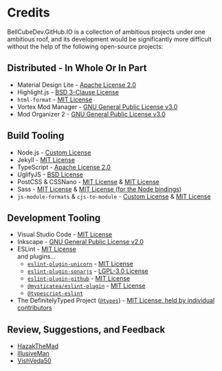 # Credits

BellCubeDev.GitHub.IO is a collection of ambitious projects under one ambitious roof, and its development would be significantly more difficult without the help of the following open-source projects:

## Distributed - In Whole Or In Part

* Material Design Lite - [Apache License 2.0](https://github.com/google/material-design-lite/blob/mdl-1.x/LICENSE)
* Highlight.js - [BSD 3-Clause License](https://github.com/highlightjs/highlight.js/blob/main/LICENSE)
* `html-format` - [MIT License](https://github.com/mohd-akram/html-format/blob/master/LICENSE)
* Vortex Mod Manager - [GNU General Public License v3.0](https://github.com/Nexus-Mods/Vortex/blob/master/LICENSE.md)
* Mod Organizer 2 - [GNU General Public License v3.0](https://github.com/ModOrganizer2/modorganizer/blob/master/LICENSE)

## Build Tooling

* Node.js - [Custom License](https://github.com/nodejs/node/blob/main/LICENSE)
* Jekyll - [MIT License](https://github.com/jekyll/jekyll/blob/master/LICENSE)
* TypeScript - [Apache License 2.0](https://github.com/microsoft/TypeScript/blob/main/LICENSE.txt)
* UglifyJS - [BSD License](https://github.com/mishoo/UglifyJS/blob/master/LICENSE)
* PostCSS & CSSNano - [MIT License](https://github.com/postcss/postcss/blob/main/LICENSE) & [MIT License](https://github.com/cssnano/cssnano/blob/master/LICENSE-MIT)
* Sass - [MIT License](https://github.com/sass/sass/blob/main/LICENSE) & [MIT License (for the Node bindings)](https://github.com/sass/node-sass/blob/master/LICENSE)
* `js-module-formats` & `cjs-to-module` - [Custom License](https://github.com/formatjs/js-module-formats/blob/master/LICENSE) & [MIT License](https://www.npmjs.com/package/cjs-to-module#license)

## Development Tooling

* Visual Studio Code - [MIT License](https://github.com/microsoft/vscode/blob/main/LICENSE.txt)
* Inkscape - [GNU General Public License v2.0](https://gitlab.com/inkscape/inkscape/-/blob/master/COPYING)
* ESLint - [MIT License](https://github.com/eslint/eslint/blob/main/LICENSE)<br />and plugins...
  * [`eslint-plugin-unicorn`](https://www.npmjs.com/package/eslint-plugin-unicorn) - [MIT License](https://github.com/sindresorhus/eslint-plugin-unicorn/blob/main/license)
  * [`eslint-plugin-sonarjs`](https://www.npmjs.com/package/eslint-plugin-sonarjs) - [LGPL-3.0 License](https://github.com/SonarSource/eslint-plugin-sonarjs/blob/master/LICENSE)
  * [`eslint-plugin-github`](https://www.npmjs.com/package/eslint-plugin-github) - [MIT License](https://github.com/github/eslint-plugin-github/blob/main/LICENSE)
  * [`@mysticatea/eslint-plugin`](https://www.npmjs.com/package/@mysticatea/eslint-plugin) - [MIT License](https://github.com/mysticatea/eslint-plugin/blob/master/LICENSE)
  * [`@typescript-eslint`](https://www.npmjs.com/org/typescript-eslint)
* The DefinitelyTyped Project ([`@types`](https://www.npmjs.com/~types)) - [MIT License, held by individual contributors](https://github.com/DefinitelyTyped/DefinitelyTyped/blob/master/LICENSE)

## Review, Suggestions, and Feedback

* [HazakTheMad](https://www.nexusmods.com/users/121936708)
* [IllusiveMan](https://www.nexusmods.com/users/31759390)
* [VishVeda50](https://www.nexusmods.com/users/98644723)
